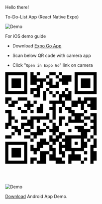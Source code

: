 Hello there!

To-Do-List App (React Native Expo)

![Demo](https://user-images.githubusercontent.com/150369058/283982971-34158411-e306-4ba4-95d0-1f314ce2bc39.gif)

For iOS demo guide

- Download [Expo Go App](https://apps.apple.com/us/app/expo-go/id982107779)
* Scan below QR code with camera app 
- Click "`Open in Expo Go`" link on camera


![Expo QR code](./assets/todolist_expo.png)


<br/>

<br/>

![Demo](https://user-images.githubusercontent.com/150369058/283984372-0b0337ad-ff5c-4834-8f19-2fa2a63c684b.gif)

[Download](https://expo.dev/artifacts/eas/tV428Nng45xBpX6vPPd377.apk) Android App Demo.
